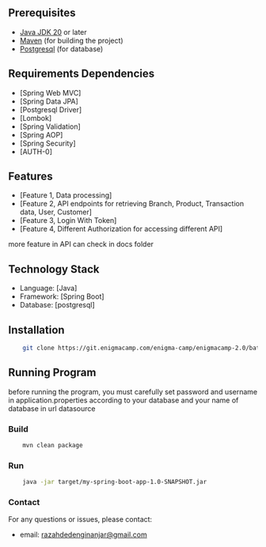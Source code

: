 
## Prerequisites
- [Java JDK 20](https://adoptium.net/) or later
- [Maven](https://maven.apache.org/) (for building the project)
- [Postgresql](https://www.postgresql.org/) (for database)

##  Requirements Dependencies
- [Spring Web MVC]
- [Spring Data JPA]
- [Postgresql Driver]
- [Lombok]
- [Spring Validation]
- [Spring AOP]
- [Spring Security]
- [AUTH-0]

##   Features
- [Feature 1, Data processing]
- [Feature 2, API endpoints for retrieving Branch, Product, Transaction data, User, Customer]
- [Feature 3, Login With Token]
- [Feature 4, Different Authorization for accessing different API]

more feature in API can check in docs folder

##   Technology Stack
- Language: [Java]
- Framework: [Spring Boot]
- Database: [postgresql]

##  Installation

```bash
    git clone https://git.enigmacamp.com/enigma-camp/enigmacamp-2.0/batch-31-java/razah-deden-ginanjar/livecode/livecode-project-java.git
```

##  Running Program
before running the program, you must carefully set password and username in application.properties according to your database
and your name of database in url datasource
### Build
```bash
    mvn clean package
```

### Run
```bash
    java -jar target/my-spring-boot-app-1.0-SNAPSHOT.jar
```

### Contact
For any questions or issues, please contact:

- email: razahdedenginanjar@gmail.com
